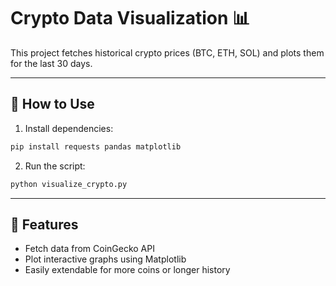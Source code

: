 # Crypto Data Visualization 📊

This project fetches historical crypto prices (BTC, ETH, SOL) and plots them for the last 30 days.

---

## 🚀 How to Use

1. Install dependencies:
```bash
pip install requests pandas matplotlib
```
2. Run the script:
```bash
python visualize_crypto.py
```

---

## 🔗 Features
- Fetch data from CoinGecko API
- Plot interactive graphs using Matplotlib
- Easily extendable for more coins or longer history
